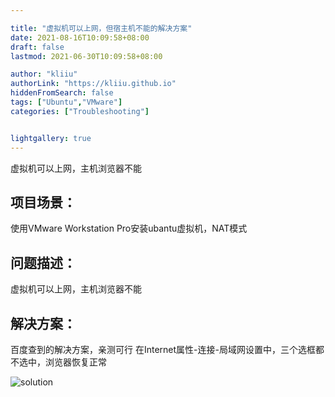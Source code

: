 ```yaml
---

title: "虚拟机可以上网，但宿主机不能的解决方案"
date: 2021-08-16T10:09:58+08:00
draft: false
lastmod: 2021-06-30T10:09:58+08:00

author: "kliiu"
authorLink: "https://kliiu.github.io"
hiddenFromSearch: false
tags: ["Ubuntu","VMware"]
categories: ["Troubleshooting"]


lightgallery: true
---
```

虚拟机可以上网，主机浏览器不能
<!--more-->

## 项目场景：

使用VMware Workstation Pro安装ubantu虚拟机，NAT模式


## 问题描述：

虚拟机可以上网，主机浏览器不能


## 解决方案：
百度查到的解决方案，亲测可行
在Internet属性-连接-局域网设置中，三个选框都不选中，浏览器恢复正常


![solution](https://img-blog.csdnimg.cn/20210630104613874.png?x-oss-process=image/watermark,type_ZmFuZ3poZW5naGVpdGk,shadow_10,text_aHR0cHM6Ly9ibG9nLmNzZG4ubmV0L3dlaXhpbl80NTgxNDcyOA==,size_16,color_FFFFFF,t_70)




